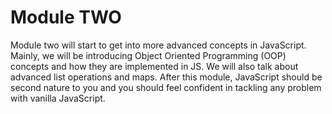 # Module TWO
Module two will start to get into more advanced concepts in JavaScript. Mainly, we will be introducing Object Oriented Programming (OOP) concepts and how they are implemented in JS. We will also talk about advanced list operations and maps. After this module, JavaScript should be second nature to you and you should feel confident in tackling any problem with vanilla JavaScript.